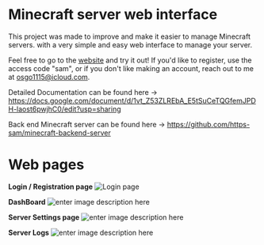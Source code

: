 # Minecraft server web interface

This project was made to improve and make it easier to manage Minecraft servers. with a very simple and easy web interface to manage your server.

Feel free to go to the [website](https://minecraft-server.ngrok.io/login) and try it out! If you'd like to register, use the access code "sam", or if you don't like making an account, reach out to me at osgo1115@icloud.com.


Detailed Documentation can be found here -> https://docs.google.com/document/d/1vt_Z53ZLREbA_E5tSuCeTQGfemJPDH-laost6pwjhC0/edit?usp=sharing

Back end Minecraft server can be found here -> https://github.com/https-sam/minecraft-backend-server

# Web pages

**Login / Registration page**
![Login page](https://i.ibb.co/wMG8WQH/Screen-Shot-2022-02-02-at-12-52-14-PM.png)

**DashBoard**
![enter image description here](https://i.ibb.co/7JXKGr4/Screen-Shot-2022-02-02-at-12-52-27-PM.png)

**Server Settings page**
![enter image description here](https://i.ibb.co/1QWzk0K/Screen-Shot-2022-02-02-at-12-52-36-PM.png)

**Server Logs**
![enter image description here](https://i.ibb.co/9nGyNmP/Screen-Shot-2022-02-02-at-12-52-49-PM.png)



